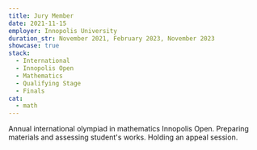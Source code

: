 ```yaml
---
title: Jury Member
date: 2021-11-15
employer: Innopolis University
duration_str: November 2021, February 2023, November 2023
showcase: true
stack:
  - International
  - Innopolis Open
  - Mathematics
  - Qualifying Stage
  - Finals
cat:
  - math
---
```

Annual international olympiad in mathematics Innopolis Open. Preparing materials and assessing student's works. Holding
an appeal session.
